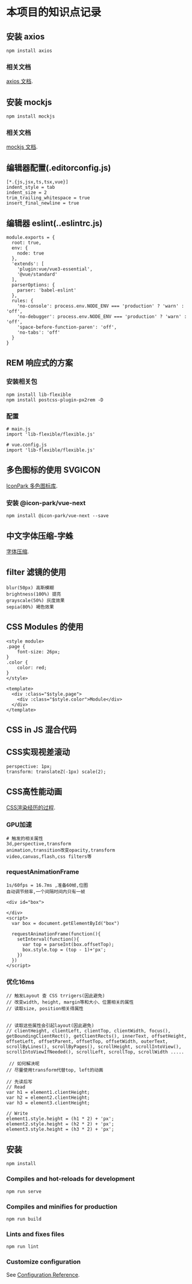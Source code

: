 # 本项目的知识点记录

## 安装 axios

```
npm install axios
```

### 相关文档

[axios 文档](https://axios-http.com/zh/docs/intro).

## 安装 mockjs

```
npm install mockjs
```

### 相关文档

[mockjs 文档](https://github.com/nuysoft/Mock/wiki).

## 编辑器配置(.editorconfig.js)

```
[*.{js,jsx,ts,tsx,vue}]
indent_style = tab
indent_size = 2
trim_trailing_whitespace = true
insert_final_newline = true
```

## 编辑器 eslint(..eslintrc.js)

```
module.exports = {
  root: true,
  env: {
    node: true
  },
  'extends': [
    'plugin:vue/vue3-essential',
    '@vue/standard'
  ],
  parserOptions: {
    parser: 'babel-eslint'
  },
  rules: {
    'no-console': process.env.NODE_ENV === 'production' ? 'warn' : 'off',
    'no-debugger': process.env.NODE_ENV === 'production' ? 'warn' : 'off',
    'space-before-function-paren': 'off',
    'no-tabs': 'off'
  }
}

```

## REM 响应式的方案

### 安装相关包

```
npm install lib-flexible
npm install postcss-plugin-px2rem -D
```

### 配置

```
# main.js
import 'lib-flexible/flexible.js'
```

```
# vue.config.js
import 'lib-flexible/flexible.js'
```

## 多色图标的使用 SVGICON

[IconPark 多色图标库](https://iconpark.oceanengine.com/home).

### 安装 @icon-park/vue-next

```
npm install @icon-park/vue-next --save
```

## 中文字体压缩-字蛛

[字体压缩](https://github.com/aui/font-spider).

## filter 滤镜的使用

```
blur(50px) 高斯模糊
brightness(100%) 提亮
grayscale(50%) 灰度效果
sepia(80%) 褐色效果
```

## CSS Modules 的使用

```
<style module>
.page {
	font-size: 26px;
}
.color {
	color: red;
}
</style>

<template>
  <div :class="$style.page">
    <div :class="$style.color">Module</div>
  </div>
</template>
```

## CSS in JS 混合代码

## CSS实现视差滚动

```
perspective: 1px;
transform: translateZ(-1px) scale(2);
```

## CSS高性能动画
[CSS渲染经历的过程](https://csstriggers.com/).


### GPU加速

```
# 触发的相关属性
3d,perspective,transform
animation,transition改变opacity,transform
video,canvas,flash,css filters等
```

### requestAnimationFrame

```
1s/60fps = 16.7ms ,准备60帧,位图
自动调节频率,一个间隔时间内只有一帧

<div id="box">

</div>
<script>
  var box = document.getElementById("box")
  
  requestAnimationFrame(function(){
    setInterval(function(){
      var top = parseInt(box.offsetTop);
      box.style.top = (top - 1)+'px';
    })
  })
</script>  
```

### 优化16ms

```
// 触发Layout 查 CSS trrigers(因此避免)
// 改变width, height, margin等和大小、位置相关的属性
// 读取size, position相关得属性

 
// 读取这些属性会引起layout(因此避免)
// clientHeight, clientLeft, clientTop, clientWidth, focus(), getBoundingClientRect(), getClientRects(), innerText, offsetHeight, offsetLeft, offsetParent, offsetTop, offsetWidth, outerText, scrollByLines(), scrollByPages(), scrollHeight, scrollIntoView(), scrollIntoViewIfNeeded(), scrollLeft, scrollTop, scrollWidth .....

 // 如何解决呢
// 尽量使用transform代替top, left的动画

// 先读后写
// Read
var h1 = element1.clientHeight;
var h2 = element2.clientHeight;
var h3 = element3.clientHeight;

// Write
element1.style.height = (h1 * 2) + 'px';
element2.style.height = (h2 * 2) + 'px';
element3.style.height = (h3 * 2) + 'px';
```

## 安装

```
npm install
```

### Compiles and hot-reloads for development

```
npm run serve
```

### Compiles and minifies for production

```
npm run build
```

### Lints and fixes files

```
npm run lint
```

### Customize configuration

See [Configuration Reference](https://cli.vuejs.org/config/).
